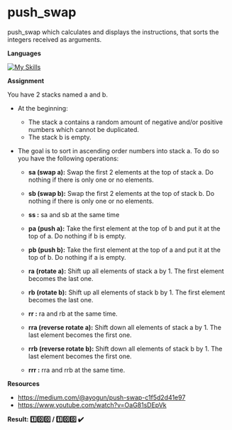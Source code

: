 # push_swap

push_swap which calculates and displays the instructions, that sorts the integers received as arguments.

**Languages**

[![My Skills](https://skillicons.dev/icons?i=c)](https://skillicons.dev)

**Assignment**

You have 2 stacks named a and b.

- At the beginning:
  - The stack a contains a random amount of negative and/or positive numbers which cannot be duplicated.
  - The stack b is empty.
    
- The goal is to sort in ascending order numbers into stack a. To do so you have the following operations:
  
  - **sa (swap a):** Swap the first 2 elements at the top of stack a. Do nothing if there is only one or no elements.
    
  - **sb (swap b):** Swap the first 2 elements at the top of stack b. Do nothing if there is only one or no elements.
    
  - **ss :** sa and sb at the same time
    
  - **pa (push a):** Take the first element at the top of b and put it at the top of a. Do nothing if b is empty.
    
  - **pb (push b):** Take the first element at the top of a and put it at the top of b. Do nothing if a is empty.
    
  - **ra (rotate a):** Shift up all elements of stack a by 1. The first element becomes the last one.
    
  - **rb (rotate b):** Shift up all elements of stack b by 1. The first element becomes the last one.
    
  - **rr :** ra and rb at the same time.
    
  - **rra (reverse rotate a):** Shift down all elements of stack a by 1. The last element becomes the first one.
    
  - **rrb (reverse rotate b):** Shift down all elements of stack b by 1. The last element becomes the first one.
    
  - **rrr :** rra and rrb at the same time.
    
**Resources**

- https://medium.com/@ayogun/push-swap-c1f5d2d41e97
- https://www.youtube.com/watch?v=OaG81sDEpVk
  
**Result: :one::zero::zero: / :one::zero::zero: :heavy_check_mark:**

